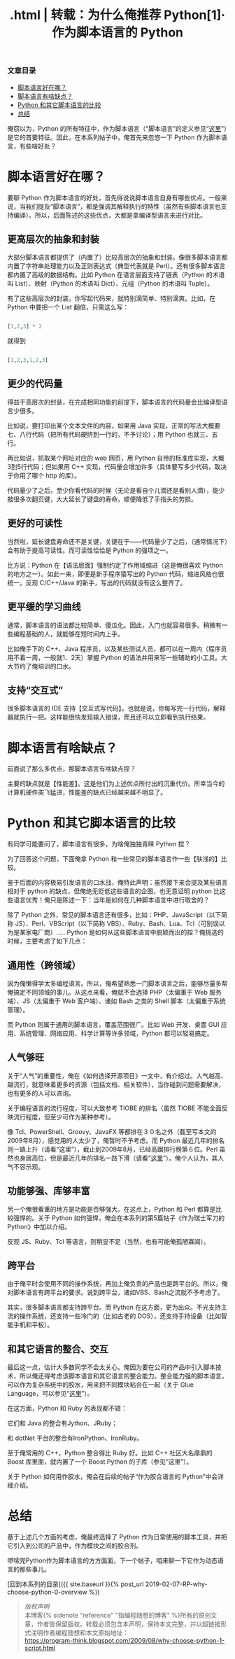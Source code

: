 ﻿---
layout:  post
title:   .html | 转载：为什么俺推荐 Python[1]·作为脚本语言的 Python
keywords: html
excerpt: 俺窃以为，Python 的所有特征中，作为脚本语言是它的首要特征。因此，在本系列帖子中，俺首先来忽悠一下 Python 作为脚本语言，有些啥好处
categories: post
milestoneID: 2
---

### 文章目录

* [脚本语言好在哪？](#pros)
* [脚本语言有啥缺点？](#cons)
* [Python 和其它脚本语言的比较](#compare)
* [总结](#summary)

俺窃以为，Python 的所有特征中，作为脚本语言（“脚本语言”的定义参见“[这里](https://en.wikipedia.org/wiki/Scripting_language)”）是它的首要特征。因此，在本系列帖子中，俺首先来忽悠一下 Python 作为脚本语言，有些啥好处？

# 脚本语言好在哪？<a name="pros"></a>

要聊 Python 作为脚本语言的好处，首先得说说脚本语言自身有哪些优点。一般来说，当我们提及“脚本语言”，都是强调其解释执行的特性（虽然有些脚本语言也支持编译）。所以，后面陈述的这些优点，大都是拿编译型语言来进行对比。

## 更高层次的抽象和封装

大部分脚本语言都提供了（内置了）比较高层次的抽象和封装。像很多脚本语言都内置了字符串处理能力以及正则表达式（典型代表就是 Perl）。还有很多脚本语言都内置了高级的数据结构。比如 Python 在语言层面支持了链表（Python 的术语叫 List）、映射（Python 的术语叫 Dict）、元组（Python 的术语叫 Tuple）。

有了这些高层次的封装，你写起代码来，就特别滴简单、特别滴爽。比如，在 Python 中要把一个 List 翻倍，只需这么写：

```python

[1,2,3] * 2

```

就得到

```python

[1,2,3,1,2,3]

```

## 更少的代码量

得益于高层次的封装，在完成相同功能的前提下，脚本语言的代码量会比编译型语言少很多。

比如说，要打印出某个文本文件的内容，如果用 Java 实现，正常的写法大概要七、八行代码（把所有代码硬挤到一行的，不予讨论）；用 Python 也就三、五行。

再比如说，抓取某个网址对应的 web 网页，用 Python 自带的标准库实现，大概3到5行代码；但如果用 C++ 实现，代码量会增加许多（具体要写多少代码，取决于你用了哪个 http 的库）。

代码量少了之后，至少你看代码的时候（无论是看自个儿滴还是看别人滴），能少敲很多次翻页键，大大延长了键盘的寿命，顺便降低了手指头的劳损。

## 更好的可读性

当然啦，延长键盘寿命还不是关键，关键在于——代码量少了之后，（通常情况下）会有助于提高可读性。而可读性恰恰是 Python 的强项之一。

比方说：Python 在【语法层面】强制约定了作用域缩进（这是俺很喜欢 Python 的地方之一）。如此一来，即便是新手程序猿写出的 Python 代码，缩进风格也很统一。反观 C/C++/Java 的新手，写出的代码就没有这么整齐了。

## 更平缓的学习曲线

通常，脚本语言的语法都比较简单、傻瓜化。因此，入门也就容易很多。稍微有一些编程基础的人，就能够在短时间内上手。

比如俺手下的 C++、Java 程序员，以及某些测试人员，都可以在一周内（程序员用不着一周，一般就1、2天）掌握 Python 的语法并用来写一些辅助的小工具。大大节约了俺培训的口水。

## 支持“交互式”

很多脚本语言的 IDE 支持【交互式写代码】。也就是说，你每写完一行代码，解释器就执行一把。这样能很快发现输入错误，而且还可以立即看到执行结果。

# 脚本语言有啥缺点？<a name="cons"></a>

前面说了那么多优点，那脚本语言有啥缺点捏？

主要的缺点就是【性能差】。这是他们为上述优点所付出的沉重代价。所幸当今的计算机硬件突飞猛进，性能差的缺点已经越来越不明显了。

# Python 和其它脚本语言的比较<a name="compare"></a>

有同学可能要问了，脚本语言有很多，为啥俺独独青睐 Python 捏？

为了回答这个问题，下面俺拿 Python 和一些常见的脚本语言作一些【肤浅的】比较。

鉴于后面的内容极易引发语言的口水战，俺特此声明：虽然接下来会提及某些语言相对于 python 的缺点，但俺绝无贬低这些语言的企图，也无意证明 python 比这些语言优秀！俺只是陈述一下：当年是如何在几种脚本语言中进行取舍的？

除了 Python 之外，常见的脚本语言还有很多，比如：PHP、JavaScript（以下简称 JS）、Perl、VBScript（以下简称 VBS）、Ruby、Bash、Lua、Tcl（可别误以为是某家电厂商）......Python 是如何从这些脚本语言中脱颖而出的捏？俺挑选的时候，主要考虑了如下几点：

## 通用性（跨领域）

因为俺懒得学太多编程语言。所以，俺希望熟悉一门脚本语言之后，能够尽量多帮俺搞定不同领域的事儿。从这点来看，俺就不会选择 PHP（太偏重于 Web 服务端）、JS（太偏重于 Web 客户端）、诸如 Bash 之类的 Shell 脚本（太偏重于系统管理）。

而 Python 则属于通用的脚本语言，覆盖范围很广。比如 Web 开发、桌面 GUI 应用、系统管理、网络应用、科学计算等许多领域，Python 都可以轻易搞定。

## 人气够旺

关于“人气”的重要性，俺在《如何选择开源项目》一文中，有介绍过。人气越高、越流行，就意味着更多的资源（包括文档、相关软件），当你碰到问题需要解决，也有更多的人可以咨询。

关于编程语言的流行程度，可以大致参考 TIOBE 的排名（虽然 TIOBE 不能全面反映流行程度，但至少可作为某种参考）。

像 Tcl、PowerShell、Groovy、JavaFX 等都排在３０名之外（截至写本文的2009年8月），感觉用的人太少了，俺暂时不予考虑。而 Python 最近几年的排名则一路上升（请看“这里”），截止到2009年8月，已经高踞排行榜第６位。Perl 虽然也身居高位，但是最近几年的排名一路下滑（请看“[这里](http://www.tiobe.com/content/paperinfo/tpci/Perl.html)”）。俺个人认为，其人气不容乐观。

## 功能够强、库够丰富

另一个俺很看重的地方是功能是否够强大。在这点上，Python 和 Perl 都算是比较强悍的。关于 Python 如何强悍，俺会在本系列的第5篇帖子《作为瑞士军刀的 Python》中加以介绍。

反观 JS、Ruby、Tcl 等语言，则稍显不足（当然，也有可能俺孤陋寡闻）。

## 跨平台

由于俺平时会使用不同的操作系统，再加上俺负责的产品也是跨平台的。所以，俺对脚本语言有跨平台的要求。说到跨平台，诸如VBS、Bash之流就不予考虑了。

其实，很多脚本语言都支持跨平台。而 Python 在这方面，更为出众。不光支持主流的操作系统，还支持一些冷门的（比如古老的 DOS），还支持手持设备（比如智能手机和平板）。

## 和其它语言的整合、交互

最后这一点，估计大多数同学不会太关心。俺因为要在公司的产品中引入脚本技术，所以俺还得考虑该脚本语言和其它语言的整合能力。整合能力强的脚本语言，可以作为复杂系统中的胶水，用来把不同模块粘合在一起（关于 Glue Language，可以参见“[这里](https://en.wikipedia.org/wiki/Glue_language)”）。

在这方面，Python 和 Ruby 的表现都不错：

它们和 Java 的整合有Jython、JRuby；

和 dotNet 平台的整合有IronPython、IronRuby。

至于俺常用的 C++，Python 整合得比 Ruby 好。比如 C++ 社区大名鼎鼎的 Boost 库里面，就内置了一个 Boost.Python 的子库（参见“这里”）。

关于 Python 如何用作胶水，俺会在后续的帖子“作为胶合语言的 Python”中会详细介绍。

# 总结<a name="summary"></a>

基于上述几个方面的考虑，俺最终选择了 Python 作为日常使用的脚本工具，并把它引入到公司的产品中，作为模块之间的胶合剂。

啰嗦完Python作为脚本语言的方方面面，下一个帖子，咱来聊一下它作为动态语言的那些事儿。


[回到本系列的目录]({{ site.baseurl }}{% post_url 2019-02-07-RP-why-choose-python-0-overview %})

> *版权声明*<br>
> 本博客{% sidenote "reference" "指编程随想的博客" %}所有的原创文章，作者皆保留版权。转载必须包含本声明，保持本文完整，并以超链接形式注明作者编程随想和本文原始地址：<br>
> <a href="https://program-think.blogspot.com/2009/08/why-choose-python-1-script.html">https://program-think.blogspot.com/2009/08/why-choose-python-1-script.html</a>